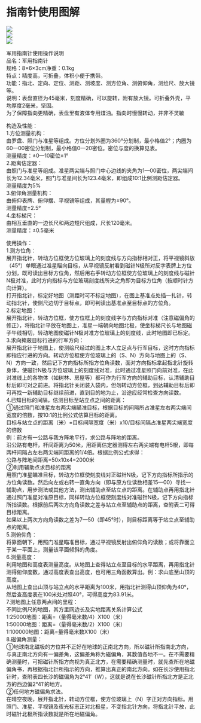 # 指南针使用图解  

![](https://i.postimg.cc/PJ5BmG81/202201212015491.png)  
![](https://i.postimg.cc/cHBvv3Qr/202201212015489.png)  
![](https://i.postimg.cc/1RDkNHnW/202201212015490.png)  

军用指南针使用操作说明  
品名：军用指南针  
规格：8×6×3cm净重：0.1kg  
特点：精度高，可折叠，体积小便于携带。  
功能：指北、定向、定位、测距、测坡度、测方位角、测俯仰角，测绘尺、放大镜等。  
说明：表盘直径为45毫米，刻度精确，可以旋转，附有放大镜。可折叠外壳，平均厚度2毫米，坚固。  
为了保障指向更精确，表盘里有液体专用煤油。指向时慢慢转动，并非不灵敏  

构造及性能：  
1.方位测量机构：  
由罗盘、照门与准星等组成。方位分划外圈为360°分划制，最小格值2°；内圈为60—00密位分划制，最小格值0—20密位。密位与度的换算见表。  
测量精度：±0—10密位±1°  
2.距离估定器：  
由照门与准星等组成。准星两尖端与照门中心边线的夹角为1—00密位，两尖端间长为12.34毫米，照门与准星间长为123.4毫米，即组成10:1比例测距估定器。  
测量精度为5%  
3.俯仰角测量机构：  
由俯仰表牌、俯仰摆、平视镜等组成，其量程为±90°。  
测量精度±2.5°  
4.坐标梯尺：  
由相互垂直的一边长尺和两边短尺组成，尺长120毫米。  
测量精度：±0.5毫米  

使用操作：  
1.测方位角：  
展开指北针，转动方位框使方位玻璃上的刻度线与方向指标相对正，将平视镜斜放（45°）单眼通过准星瞄向目标，从平视镜反射看到磁针N极所对反字表牌上方位分划，既可读出目标方位角，然后用右手转动方位框使方位玻璃上的刻度线与磁针N极对准，此时方向指标与方位玻璃刻度线所夹之角即为目标方位角（按顺时针方向计算）。  
打开指北针，标定好地图（测距时可不标定地图），在图上基准点处插一扎针，转动指北针，使侧尺边切于目标点，即可判读出基准点至目标点的方位角。  
2.标定地图：  
展开指北针，转动方位框，使方位框上的刻度线字与方向指标对准（注意磁偏角的修正），将指北针平放在地图上，准星一端朝向地图北极，使坐标梯尺长与地图磁子午线相切，转动地图使磁针N极对准方位玻璃上的刻度线，此时地图即已标定。  
3.求向掩蔽目标行进的行军方向：  
展开指北针于地图上，使测绘尺经过的图上本人立足点与行军目标，这时方向指标即指应行进的方向。转动方位框使方位玻璃上的（S、N）方向与地图上的（S、N）方向一致，然后记下方向指标所指方位角读数，面对方向指标拿起指北针旋转身体，使磁针N极与方位玻璃上的刻度线对准，此时通过准星照门向前对准，在此对准线上的各物体（如树林、房屋等）都可作为行军方向的辅助目标，认清辅助目标后即可对之前进。将指北针关闭装入袋内，但勿转动方位框，到达辅助目标后即可再找一新辅助目标继续前进，直到目的地为止，沿途应经常检查方向读数。  
4.已知目标的间隔，估测目标至站立点之间的距离：  
①通过照门和准星左右两尖端瞄准目标，根据目标的间隔所占准星左右两尖端间宽度的倍数，按10:1的比例公式估算目标的距离。  
目标与站立点的距离（米）=目标间隔宽度（米）x10/目标间隔占准星两尖端宽度的倍数  
例：前方有一公路与我方阵地平行，求公路与阵地的距离。  
沿公路有电杆，杆间距离为50米，用距离估定器测得左右两尖端有电杆5根，即每两杆间隔占左右两尖端间距离的1/4倍。根据比例公式求得：  
公路与阵地间距离=50x10x4=2000米  
②利用辅助点求目标的距离  
用照门准星瞄准目标，转动方位框使刻度线对正磁针N极，记下方向指标所指示的方位角读数。然后向左或右转一直角方向（即与原方位读数相差15—00）寻找一辅助点，用步测法或其他方法，测出辅助点至站立点的距离。在辅助点再用指北针通过照门准星对准原目标，同样转动方位框使刻度线对准磁针N极，记下方向指标所指读数。根据前后两次方向角读数之差与站立点至辅助点的距离，查附表二可得目标距离。  
如果以上两次方向角读数之差为7—50（即45°时），则目标距离等于站立点至辅助点的距离。  
5.测俯仰角：  
将靠面朝下，用照门准星瞄准目标，通过平视镜反射出俯仰角的读数；或将靠面立于某一平面上，测量该平面倾斜的角度。  
6.测量高度：  
利用地图和高度表测量高度。从地图上查得站立点至目标的水平距离，再用指北针测得俯仰度数，通过高度表查出高度，也可用三角函数算出。例：求山底至山顶的高度。  
从地图上查出山顶与站立点的水平距离为100米，用指北针测得山顶仰角为40°，然后查高度表在100米处对照40°，可得高度为83.91米。  
7.测地图上任意两点间的里程：  
不同比例尺的地图，其方里网边长及实地距离关系计算公式  
1:25000地图：距离=（量得毫米数/4）X100（米）  
1:50000地图：距离=（量得毫米数/2）X100（米）  
1:100000地图：距离=量得毫米数X100（米）  
8.磁偏角测量：  
①地球南北磁极的方位并不正好在地球的正南北方向，所以磁针所指南北方向，与真正南北方向有一偏差角，这偏差角称为磁偏角，其数值各地不一。在不需要精确测量时，可把磁针所指方向视为真正北方，在需要精确测量时，就先查所在地磁偏角书，再根据指北针所指示的方向，推算出真正的南北方向。如在长沙使用指北针时，查附表四长沙的磁偏角为2°41′（W），这就是说在长沙磁针所指北方是正北方的西边偏2°41′的地方。  
②任何地方磁偏角求法。  
在晴空夜晚，展开指北针，转动方位框，使方位玻璃上（N）字正对方向指标。用照门、准星、平视镜及夜光标志正对北极星，不变指北针方向，将指北针平放，此时磁针北极所指读数就是所在地磁偏角。  
